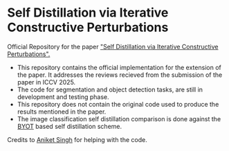 # Self Distillation via Iterative Constructive Perturbations
Official Repository for the paper ["Self Distillation via Iterative Constructive Perturbations".](https://scholar.google.com/scholar?hl=en&as_sdt=0%2C5&q=https%3A%2F%2Farxiv.org%2Fabs%2F2505.14751&btnG=)


- This repository contains the official implementation for the extension of the paper. It addresses the reviews recieved from the submission of the paper in ICCV 2025.
- The code for segmentation and object detection tasks, are still in development and testing phase.
- This repository does not contain the original code used to produce the results mentioned in the paper.
- The image classification self distillation comparison is done against the [BYOT](https://arxiv.org/abs/1905.08094) based self distillation scheme.

Credits to [Aniket Singh](https://scholar.google.com/citations?user=jRc4FAkAAAAJ&hl=en) for helping with the code.
